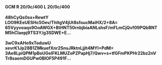 #### GCM R 20/0c/400 L 20/0c/400
**48hCyQs0sx+RewtY**<br/>**LOO9KEeUESHc5Oev/ThItgV4jUt8sfoucMaiHX/2+8A=**<br/>**65Vyyvoaqs9OoAWGX+BtHNT50rnbjbiaANLshsF/mFLmCjQvf09PQbBNTM5hCIaepj9TS3Y/g3SDWE+E...**<br/><br/>
**3wC9xAHo9xToduwU**<br/>**xevrK1Jp28B1ZMkuefXnr2SnsJRktnLjjlt4MYI+PdM=**<br/>**3Ae8LpiQPM1pBoUGelFKLMUZoPZPapHj7/Qwv+s+tfGFmPKPHr22bz2nVTr8saomDGUPw0BlOF5P491F...**